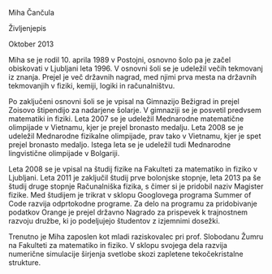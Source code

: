 Miha Čančula

Življenjepis

Oktober 2013

Miha se je rodil 10. aprila 1989 v Postojni, osnovno šolo pa je začel obiskovati v Ljubljani leta 1996. V osnovni šoli se je udeležil večih tekmovanj iz znanja. Prejel je več državnih nagrad, med njimi prva mesta na državnih tekmovanjih v fiziki, kemiji, logiki in računalništvu. 

Po zaključeni osnovni šoli se je vpisal na Gimnazijo Bežigrad in prejel Zoisovo štipendijo za nadarjene šolarje. V gimnaziji se je posvetil predvsem matematiki in fiziki. Leta 2007 se je udeležil Mednarodne matematične olimpijade v Vietnamu, kjer je prejel bronasto medalju. Leta 2008 se je udeležil Mednarodne fizikalne olimpijade, prav tako v Vietnamu, kjer je spet prejel bronasto medaljo. Istega leta se je udeležil tudi Mednarodne lingvistične olimpijade v Bolgariji. 

Leta 2008 se je vpisal na študij fizike na Fakulteti za matematiko in fiziko v Ljubljani. Leta 2011 je zaključil študij prve bolonjske stopnje, leta 2013 pa še študij druge stopnje Računalniška fizika, s čimer si je pridobil naziv Magister fizike. Med študijem je trikrat v sklopu Googlovega programa Summer of Code razvija odprtokodne programe. Za delo na programu za pridobivanje podatkov Orange je prejel državno Nagrado za prispevek k trajnostnem razvoju družbe, ki jo podeljujejo študentov z izjemnimi dosežki. 

Trenutno je Miha zaposlen kot mladi raziskovalec pri prof. Slobodanu Žumru na Fakulteti za matematiko in fiziko. V sklopu svojega dela razvija numerične simulacije širjenja svetlobe skozi zapletene tekočekristalne strukture. 
